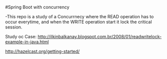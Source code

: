 #Spring Boot with concurrency

-This repo is a study of a Concurrnecy where the READ  operation has to occur everytime, and when the WRITE operation start it lock the critical session.

Study oc Case: http://ilkinbalkanay.blogspot.com.br/2008/01/readwritelock-example-in-java.html

http://hazelcast.org/getting-started/
